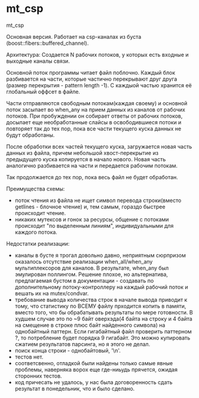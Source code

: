 # mt_csp
mt_csp

Основная версия. Работает на csp-каналах из буста (boost::fibers::buffered_channel).

Архитектура:
Создается N рабочих потоков, у которых есть входные и выходные каналы связи.

Основной поток программы читает файл поблочно. Каждый блок разбивается на части, которые частично перекрывают друг друга (размер перекрытия - pattern length -1).
С каждыой частью хранится её глобальный оффсет в файле.

Части отправляются свободным потокам(каждая своему) и основной поток засыпает во when_any на прием данных из каналов от рабочих потоков. 
При пробуждении он собирает ответы от рабочих потоков, досылает еще необработанные слайсы в освободившиеся потоки и повторяет так до тех пор, пока все части текущего куска данных не будут обработаны.

После обработки всех частей текущего куска, загружается новая часть данных из файла, причем небольшой хвост-перекрытие из предыдущего куска копируется в начало нового.
Новая часть аналогично разбивается на части и передается рабочим потокам.

Так продолжается до тех пор, пока весь файл не будет обработан.

Преимущества схемы:
- поток чтения из файла не ищет символ перевода строки(вместо getlines - блочное чтение) и, тем самым, гораздо быстрее происходит чтение.
- никаких мутексов и гонок за ресурсы, общение с потоками происходит "по выделенным линиям", индивидуальными для каждого потока.
 
Недостатки реализации:
- каналы в бусте я трогал довольно давно, неприятным сюрпризом оказалось отсутствие реализации when_all/when_any мультиплексоров для каналов.
В результате, when_any был эмулирован поллингом. Решение плохое, но альтернатива, предлагаемая бустом в документации - создавать по дополнительному потоку-контроллеру на каждый рабочий поток
и вешать их на mutex/condvar.
- требование вывода количества строк в начале вывода приводит к тому, что статистику по ВСЕМУ файлу прходится копить в памяти, вместо того, что бы обрабатывать результаты по мере
  готовности. В худшем случае это по ~9 байт оверхэда(4 байта на строку и 4 байта на смещение в строке плюс байт найденного символа) на однобайтный паттерн. Если гигабайтный файл проверить паттерном ?, то потребление будет порядка 9 гигабайт. Это можно купировать сжатием результатов парсинга, но я этого не делал.
- поиск конца строки - однобайтовый, '\n'.
- тестов нет.
- соответсвенно, отладкой были найдены только самые явные проблемы, наверняка ворох еще где-ниьудь прячется, ожидая сторонних тестов.
- код причесать не удалось, у нас была договоренность сдать результат в понедельник, что и было сделано.
